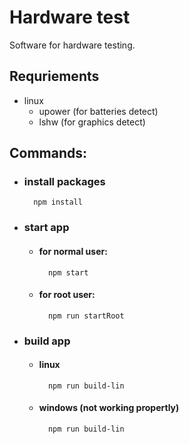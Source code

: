 # Hardware test

Software for hardware testing.

## Requriements
- linux
  - upower (for batteries detect)
  - lshw (for graphics detect)

## Commands:
- ### install packages
        npm install

- ### start app
    - #### for normal user:
            npm start
    - #### for root user:
            npm run startRoot

- ### build app
    - #### linux
            npm run build-lin
    - #### windows (not working propertly)
            npm run build-lin